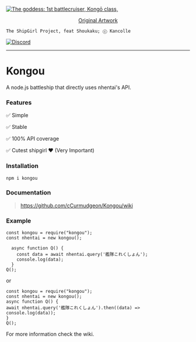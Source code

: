 
<a href="https://i.imgur.com/6geUHqy.png"><img src="https://i.imgur.com/6geUHqy.png" title="The goddess: 1st battlecruiser, Kongō class," /></a>
[<p align=center> Original Artwork](https://www.pixiv.net/en/artworks/83860230)<p align=center>

```
The ShipGirl Project, feat Shoukaku; ⓒ Kancolle
```

[![Discord](https://img.shields.io/discord/698062395263942686?color=%235A71C3&label=Discord&logo=discord&logoColor=white)](https://discord.gg/ymuR2htTfy)
***
# Kongou
A node.js battleship that directly uses nhentai's API.

### Features

✅ Simple

✅ Stable

✅ 100% API coverage

✅ Cutest shipgirl ❤ (Very Important)


### Installation

```
npm i kongou
```

### Documentation

> https://github.com/cCurmudgeon/Kongou/wiki

### Example
```
const kongou = require("kongou");
const nhentai = new kongou();

  async function Q() {
    const data = await nhentai.query('艦隊これくしょん');
    console.log(data);
  }
Q();

```

or

```
const kongou = require("kongou");
const nhentai = new kongou();
async function Q() {
await nhentai.query('艦隊これくしょん').then((data) => console.log(data));
}
Q();

```

For more information check the wiki.
